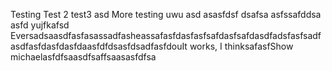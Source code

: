 Testing
Test 2
test3
asd
More testing uwu
asd
asasfdsf
dsafsa
asfssafddsa
asfd
yujfkafsd
EversadsaasdfasfasassadfasheassafasfdasfasfsafdasfsafdasdfadsfasfsadfasdfasfdasfdasfdaasfdfdsasfdsadfasfdouIt works, I thinksafasfShow michaelasfdfsaasdfsaffsaasasfdfsa